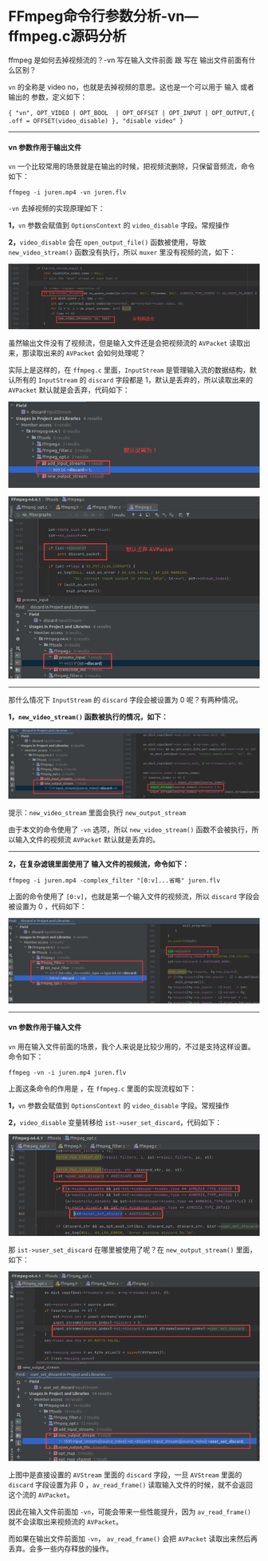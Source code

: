 # FFmpeg命令行参数分析-vn—ffmpeg.c源码分析

<div id="meta-description---">ffmpeg 是如何去掉视频流的？-vn 写在输入文件前面 跟 写在 输出文件前面有什么区别？
</div>

`vn` 的全称是 video no，也就是去掉视频的意思。这也是一个可以用于 输入 或者 输出的 参数，定义如下：

```
{ "vn", OPT_VIDEO | OPT_BOOL  | OPT_OFFSET | OPT_INPUT | OPT_OUTPUT,{ .off = OFFSET(video_disable) }, "disable video" }
```

---

#### vn 参数作用于输出文件

`vn` 一个比较常用的场景就是在输出的时候，把视频流删除，只保留音频流，命令如下：

```
ffmpeg -i juren.mp4 -vn juren.flv
```

`-vn` 去掉视频的实现原理如下：

**1，**`vn` 参数会赋值到 `OptionsContext` 的 `video_disable` 字段。常规操作

**2，**`video_disable` 会在 `open_output_file()` 函数被使用，导致 `new_video_stream()` 函数没有执行，所以 `muxer` 里没有视频的流，如下：

![1-1](cmd_arg_vn\1-1.png)

虽然输出文件没有了视频流，但是输入文件还是会把视频流的 `AVPacket` 读取出来，那读取出来的 `AVPacket` 会如何处理呢？

实际上是这样的，在 `ffmpeg.c` 里面，`InputStream` 是管理输入流的数据结构，默认所有的 `InputStream` 的 `discard` 字段都是 1，默认是丢弃的，所以读取出来的 `AVPacket` 默认就是会丢弃，代码如下：

![1-2](cmd_arg_vn\1-2.png)

![1-3](cmd_arg_vn\1-3.png)

---

那什么情况下 `InputStream` 的 `discard` 字段会被设置为 0 呢？有两种情况。

**1，`new_video_stream()` 函数被执行的情况，如下：**

![1-4](cmd_arg_vn\1-4.png)

提示：`new_video_stream` 里面会执行 `new_output_stream`

由于本文的命令使用了 `-vn` 选项，所以 `new_video_stream()` 函数不会被执行，所以输入文件的视频流 `AVPacket` 默认就是丢弃的。

---

**2，在复杂滤镜里面使用了 输入文件的视频流，命令如下：**

```
ffmpeg -i juren.mp4 -complex_filter "[0:v]...省略" juren.flv
```

上面的命令使用了 `[0:v]`，也就是第一个输入文件的视频流，所以 `discard` 字段会被设置为 0 ，代码如下：

![1-5](cmd_arg_vn\1-5.png)

---

#### vn 参数作用于输入文件

`vn` 用在输入文件前面的场景，我个人来说是比较少用的，不过是支持这样设置。命令如下：

```
ffmpeg -vn -i juren.mp4 juren.flv
```

上面这条命令的作用是 ，在 `ffmpeg.c` 里面的实现流程如下：

**1，**`vn` 参数会赋值到 `OptionsContext` 的 `video_disable` 字段。常规操作

**2，**`video_disable` 变量转移给 `ist->user_set_discard`，代码如下：

![1-6](cmd_arg_vn\1-6.png)

那 `ist->user_set_discard` 在哪里被使用了呢？在 `new_output_stream()` 里面，如下：

![1-7](cmd_arg_vn\1-7.png)

上图中是直接设置的 `AVStream` 里面的 `discard` 字段，一旦 `AVStream` 里面的 `discard` 字段设置为非 0 ，`av_read_frame()` 读取输入文件的时候，就不会返回这个流的 `AVPacket`。

因此在输入文件前面加 `-vn`，可能会带来一些性能提升，因为 `av_read_frame()` 就不会读取出来视频流的 `AVPacket`。

而如果在输出文件前面加 `-vn`， `av_read_frame()` 会把 `AVPacket` 读取出来然后再丢弃。会多一些内存释放的操作。
